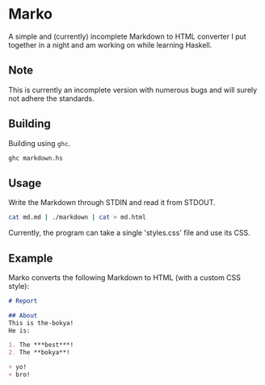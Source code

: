 # Marko

A simple and (currently) incomplete Markdown to HTML converter I put together in a night and am working on while learning Haskell.

## Note

This is currently an incomplete version with numerous bugs and will surely not adhere the standards.



## Building

Building using `ghc`.

```bash
ghc markdown.hs
```



## Usage

Write the Markdown through STDIN and read it from STDOUT.

```bash
cat md.md | ./markdown | cat > md.html
```

Currently, the program can take a single 'styles.css' file and use its CSS.

## Example

Marko converts the following Markdown to HTML (with a custom CSS style):

```markdown
# Report

## About
This is the-bokya!
He is:

1. The ***best***!
2. The **bokya**!

+ yo!
+ bro!
```
